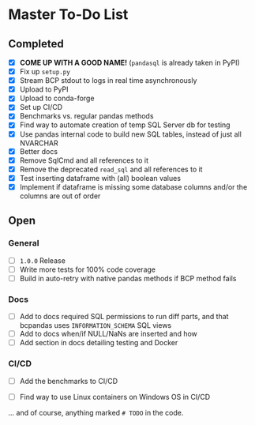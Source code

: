 # Master To-Do List

## Completed
- [x] **COME UP WITH A GOOD NAME!** (`pandasql` is already taken in PyPI)
- [x] Fix up `setup.py`
- [x] Stream BCP stdout to logs in real time asynchronously
- [x] Upload to PyPI
- [x] Upload to conda-forge
- [x] Set up CI/CD
- [x] Benchmarks vs. regular pandas methods
- [x] Find way to automate creation of temp SQL Server db for testing
- [x] Use pandas internal code to build new SQL tables, instead of just all NVARCHAR
- [x] Better docs
- [x] Remove SqlCmd and all references to it
- [x] Remove the deprecated `read_sql` and all references to it
- [x] Test inserting dataframe with (all) boolean values
- [x] Implement if dataframe is missing some database columns and/or the columns are out of order

## Open

### General
- [ ] `1.0.0` Release
- [ ] Write more tests for 100% code coverage
- [ ] Build in auto-retry with native pandas methods if BCP method fails

### Docs
- [ ] Add to docs required SQL permissions to run diff parts, and that bcpandas uses `INFORMATION_SCHEMA` SQL views
- [ ] Add to docs when/if NULL/NaNs are inserted and how
- [ ] Add section in docs detailing testing and Docker

### CI/CD
- [ ] Add the benchmarks to CI/CD
- [ ] Find way to use Linux containers on Windows OS in CI/CD


... and of course, anything marked `# TODO` in the code.
